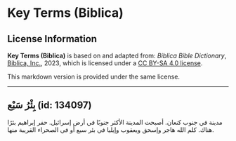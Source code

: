 # Key Terms (Biblica)

## License Information

**Key Terms (Biblica)** is based on and adapted from: _Biblica Bible Dictionary_, [Biblica, Inc.](https://www.biblica.com/), 2023, which is licensed under a [CC BY-SA 4.0 license](https://creativecommons.org/licenses/by-sa/4.0/legalcode.en).

This markdown version is provided under the same license.



--------------------------------

## بِئْرُ سَبْع (id: 134097)

مدينة في جنوب كنعان. أصبحت المدينة الأكثر جنوبًا في أرض إسرائيل. حفر إبراهيم بئرًا هناك. كلم الله هاجر وإسحق ويعقوب وإيليا في بئر سبع أو في الصحراء القريبة منها.


